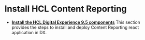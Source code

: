 # Install HCL Content Reporting

- **[Install the HCL Digital Experience 9.5 components](../installation/install_content_reporting.md)**
This section provides the steps to install and deploy Content Reporting react application in DX.

